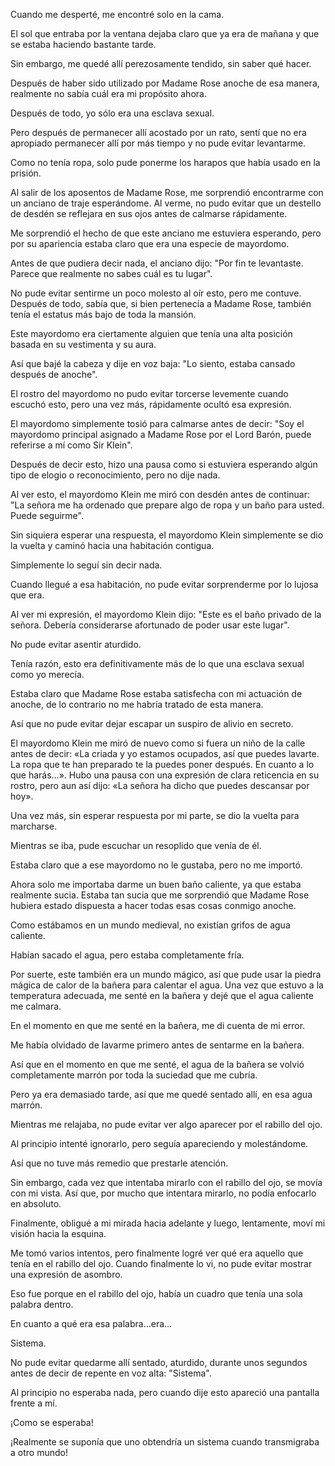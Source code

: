 
Cuando me desperté, me encontré solo en la cama.

El sol que entraba por la ventana dejaba claro que ya era de mañana y que se estaba haciendo bastante tarde.

Sin embargo, me quedé allí perezosamente tendido, sin saber qué hacer.

Después de haber sido utilizado por Madame Rose anoche de esa manera, realmente no sabía cuál era mi propósito ahora.

Después de todo, yo sólo era una esclava sexual.

Pero después de permanecer allí acostado por un rato, sentí que no era apropiado permanecer allí por más tiempo y no pude evitar levantarme.

Como no tenía ropa, solo pude ponerme los harapos que había usado en la prisión.

Al salir de los aposentos de Madame Rose, me sorprendió encontrarme con un anciano de traje esperándome. Al verme, no pudo evitar que un destello de desdén se reflejara en sus ojos antes de calmarse rápidamente.

Me sorprendió el hecho de que este anciano me estuviera esperando, pero por su apariencia estaba claro que era una especie de mayordomo.

Antes de que pudiera decir nada, el anciano dijo: "Por fin te levantaste. Parece que realmente no sabes cuál es tu lugar".

No pude evitar sentirme un poco molesto al oír esto, pero me contuve. Después de todo, sabía que, si bien pertenecía a Madame Rose, también tenía el estatus más bajo de toda la mansión.

Este mayordomo era ciertamente alguien que tenía una alta posición basada en su vestimenta y su aura.

Así que bajé la cabeza y dije en voz baja: "Lo siento, estaba cansado después de anoche".

El rostro del mayordomo no pudo evitar torcerse levemente cuando escuchó esto, pero una vez más, rápidamente ocultó esa expresión.

El mayordomo simplemente tosió para calmarse antes de decir: "Soy el mayordomo principal asignado a Madame Rose por el Lord Barón, puede referirse a mí como Sir Klein".

Después de decir esto, hizo una pausa como si estuviera esperando algún tipo de elogio o reconocimiento, pero no dije nada.

Al ver esto, el mayordomo Klein me miró con desdén antes de continuar: "La señora me ha ordenado que prepare algo de ropa y un baño para usted. Puede seguirme".

Sin siquiera esperar una respuesta, el mayordomo Klein simplemente se dio la vuelta y caminó hacia una habitación contigua.

Simplemente lo seguí sin decir nada.

Cuando llegué a esa habitación, no pude evitar sorprenderme por lo lujosa que era.

Al ver mi expresión, el mayordomo Klein dijo: "Este es el baño privado de la señora. Debería considerarse afortunado de poder usar este lugar".

No pude evitar asentir aturdido.

Tenía razón, esto era definitivamente más de lo que una esclava sexual como yo merecía.

Estaba claro que Madame Rose estaba satisfecha con mi actuación de anoche, de lo contrario no me habría tratado de esta manera.

Así que no pude evitar dejar escapar un suspiro de alivio en secreto.

El mayordomo Klein me miró de nuevo como si fuera un niño de la calle antes de decir: «La criada y yo estamos ocupados, así que puedes lavarte. La ropa que te han preparado te la puedes poner después. En cuanto a lo que harás…». Hubo una pausa con una expresión de clara reticencia en su rostro, pero aun así dijo: «La señora ha dicho que puedes descansar por hoy».

Una vez más, sin esperar respuesta por mi parte, se dio la vuelta para marcharse.

Mientras se iba, pude escuchar un resoplido que venía de él.

Estaba claro que a ese mayordomo no le gustaba, pero no me importó.

Ahora solo me importaba darme un buen baño caliente, ya que estaba realmente sucia. Estaba tan sucia que me sorprendió que Madame Rose hubiera estado dispuesta a hacer todas esas cosas conmigo anoche.

Como estábamos en un mundo medieval, no existían grifos de agua caliente.

Habían sacado el agua, pero estaba completamente fría.

Por suerte, este también era un mundo mágico, así que pude usar la piedra mágica de calor de la bañera para calentar el agua. Una vez que estuvo a la temperatura adecuada, me senté en la bañera y dejé que el agua caliente me calmara.

En el momento en que me senté en la bañera, me di cuenta de mi error.

Me había olvidado de lavarme primero antes de sentarme en la bañera.

Así que en el momento en que me senté, el agua de la bañera se volvió completamente marrón por toda la suciedad que me cubría.

Pero ya era demasiado tarde, así que me quedé sentado allí, en esa agua marrón.

Mientras me relajaba, no pude evitar ver algo aparecer por el rabillo del ojo.

Al principio intenté ignorarlo, pero seguía apareciendo y molestándome.

Así que no tuve más remedio que prestarle atención.

Sin embargo, cada vez que intentaba mirarlo con el rabillo del ojo, se movía con mi vista. Así que, por mucho que intentara mirarlo, no podía enfocarlo en absoluto.

Finalmente, obligué a mi mirada hacia adelante y luego, lentamente, moví mi visión hacia la esquina.

Me tomó varios intentos, pero finalmente logré ver qué era aquello que tenía en el rabillo del ojo. Cuando finalmente lo vi, no pude evitar mostrar una expresión de asombro.

Eso fue porque en el rabillo del ojo, había un cuadro que tenía una sola palabra dentro.

En cuanto a qué era esa palabra…era…

Sistema.

No pude evitar quedarme allí sentado, aturdido, durante unos segundos antes de decir de repente en voz alta: "Sistema".

Al principio no esperaba nada, pero cuando dije esto apareció una pantalla frente a mí.

¡Como se esperaba!

¡Realmente se suponía que uno obtendría un sistema cuando transmigraba a otro mundo!